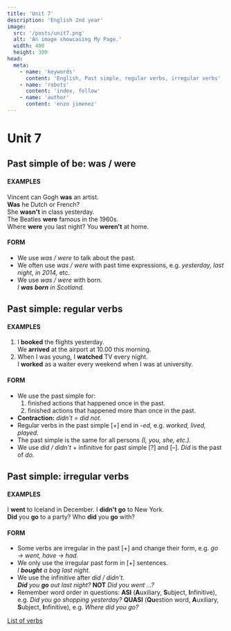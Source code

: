 ```yaml
---
title: 'Unit 7'
description: 'English 2nd year'
image:
  src: '/posts/unit7.png'
  alt: 'An image showcasing My Page.'
  width: 400
  height: 300
head:
  meta:
    - name: 'keywords'
      content: 'English, Past simple, regular verbs, irregular verbs'
    - name: 'robots'
      content: 'index, follow'
    - name: 'author'
      content: 'enzo jimenez'
---
```

# Unit 7
## Past simple of be: was / were
#### EXAMPLES
Vincent can Gogh **was** an artist.  
**Was** he Dutch or French?  
She **wasn't** in class yesterday.  
The Beatles **were** famous in the 1960s.  
Where **were** you last night? You **weren't** at home.

#### FORM
- We use _was / were_ to talk about the past.
- We often use _was / were_ with past time expressions, e.g. _yesterday, last night, in 2014,_ etc.
- We use _was / were_ with born.  
  _I **was born** in Scotland._

## Past simple: regular verbs
#### EXAMPLES
1. I **booked** the flights yesterday.  
  We **arrived** at the airport at 10.00 this morning.
2. When I was young, I **watched** TV every night.  
  I **worked** as a waiter every weekend when I was at university.

#### FORM
- We use the past simple for:  
    1. finished actions that happened once in the past.
    2. finished actions that happened more than once in the past.
- **Contraction:** _didn't = did not._
- Regular verbs in the past simple \[+\] end in _-ed,_ e.g. _worked, lived, played._
- The past simple is the same for all persons _(I, you, she, etc.)._
- We use _did / didn't_ + infinitive for past simple \[?\] and \[–\]. _Did_ is the past of _do._

## Past simple: irregular verbs
#### EXAMPLES
I **went** to Iceland in December. I **didn't go** to New York.  
**Did** you **go** to a party? Who **did** you **go** with?

#### FORM
- Some verbs are irregular in the past \[+\] and change their form, e.g. _go → went, have → had._
- We only use the irregular past form in \[+\] sentences.  
  _I **bought** a bag last night._
- We use the infinitive after _did / didn't._  
  _**Did** you **go** out last night?_ **NOT** _Did you went ...?_
- Remember word order in questions: **ASI** (**A**uxiliary, **S**ubject, **I**nfinitive), e.g. _Did you go shopping yesterday?_ **QUASI** (**Qu**estion word, **A**uxiliary, **S**ubject, **I**nfinitive), e.g. _Where did you go?_

[List of verbs](/referencias/verbs)